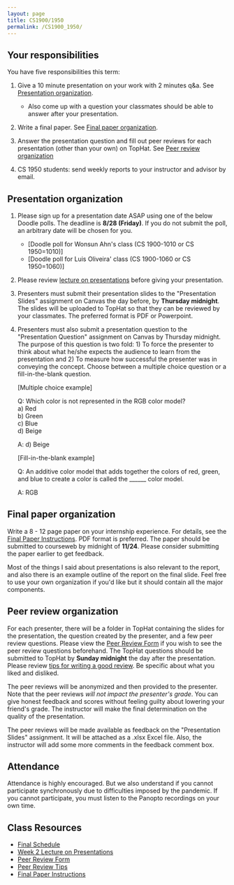 ```yaml
---
layout: page
title: CS1900/1950
permalink: /CS1900_1950/
---
```


## Your responsibilities

You have five responsibilities this term:

1. Give a 10 minute presentation on your work with 2 minutes q&a.  See [Presentation organization](#presentation-organization).
   * Also come up with a question your classmates should be able to answer after your presentation.

2. Write a final paper.  See [Final paper organization](#final-paper-organization).

3. Answer the presentation question and fill out peer reviews for each presentation (other than your own) on TopHat.  See [Peer review organization](#peer-review-organization)

4. CS 1950 students: send weekly reports to your instructor and advisor by email.

## Presentation organization

1. Please sign up for a presentation date ASAP using one of the below Doodle polls.  The deadline is **8/28 (Friday)**.  If you do not submit the poll, an arbitrary date will be chosen for you.
   * [Doodle poll for Wonsun Ahn's class (CS 1900-1010 or CS 1950=1010)]
   * [Doodle poll for Luis Oliveira' class (CS 1900-1060 or CS 1950=1060)]

2. Please review [lecture on presentations]({{site.baseurl}}/lectures/lecture-on-presentations-internship.pdf) before giving your presentation.  

3. Presenters must submit their presentation slides to the "Presentation
   Slides" assignment on Canvas the day before, by **Thursday midnight**.  The
slides will be uploaded to TopHat so that they can be reviewed by your
classmates.  The preferred format is PDF or Powerpoint.  

4. Presenters must also submit a presentation question to the "Presentation
   Question" assignment on Canvas by Thursday midnight.  The purpose of this
question is two fold: 1) To force the presenter to think about what he/she
expects the audience to learn from the presentation and 2) To measure how
successful the presenter was in conveying the concept.  Choose between a
multiple choice question or a fill-in-the-blank question.

   [Multiple choice example]
  
   Q: Which color is not represented in the RGB color model?  
   a) Red  
   b) Green  
   c) Blue  
   d) Beige  

   A: d) Beige

   [Fill-in-the-blank example]

   Q: An additive color model that adds together the colors of red, green, and blue to create a color is called the ______ color model.

   A: RGB

## Final paper organization

Write a 8 - 12 page paper on your internship experience.  For details, see the [Final Paper Instructions]({{site.baseurl}}/final_paper).  PDF format is preferred.  The paper should be submitted to courseweb by midnight of **11/24**.  Please consider submitting the paper earlier to get feedback.

Most of the things I said about presentations is also relevant to the report, and also there is an example outline of the report on the final slide.  Feel free to use your own organization if you'd like but it should contain all the major components.

## Peer review organization

For each presenter, there will be a folder in TopHat containing the slides for
the presentation, the question created by the presenter, and a few peer review
questions.  Please view the [Peer Review
Form]({{site.baseurl}}/internships/review_form.txt) if you wish to see the peer
review questions beforehand.  The TopHat questions should be submitted to
TopHat by **Sunday midnight** the day after the presentation.  Please review
[tips for writing a good review]({{site.baseurl}}/review_tips).  Be specific
about what you liked and disliked.

The peer reviews will be anonymized and then provided to the presenter.  Note
that the peer reviews *will not impact the presenter's grade*.  You can give
honest feedback and scores without feeling guilty about lowering your friend's
grade.  The instructor will make the final determination on the quality of the
presentation.

The peer reviews will be made available as feedback on the "Presentation
Slides" assignment.  It will be attached as a .xlsx Excel file.  Also, the
instructor will add some more comments in the feedback comment box.

## Attendance

Attendance is highly encouraged.  But we also understand if you cannot participate synchronously due to difficulties imposed by the pandemic.  If you cannot participate, you must listen to the Panopto recordings on your own time.

## Class Resources

* [Final Schedule]({{site.baseurl}}/internship_presentation_schedule)
* [Week 2 Lecture on Presentations]({{site.baseurl}}/lectures/lecture-on-presentations-internship.pdf)
* [Peer Review Form]({{site.baseurl}}/internships/review_form.txt)
* [Peer Review Tips]({{site.baseurl}}/review_tips)
* [Final Paper Instructions]({{site.baseurl}}/final_paper)
